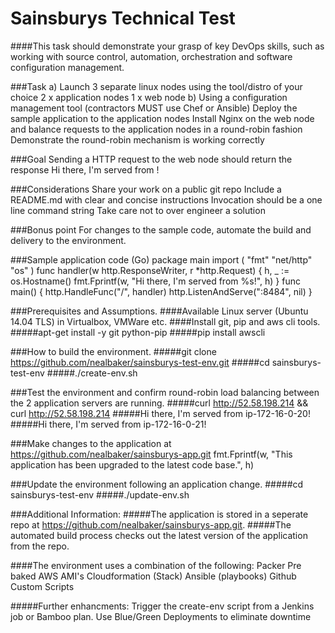 # Sainsburys Technical Test

####This task should demonstrate your grasp of key DevOps skills, such as working with source control, automation, orchestration and software configuration management.

###Task
    a) Launch 3 separate linux nodes using the tool/distro of your choice
          2 x application nodes
          1 x web node
    b) Using a configuration management tool (contractors MUST use Chef or Ansible)
          Deploy the sample application to the application nodes
          Install Nginx on the web node and balance requests to the application nodes in a round-robin fashion
          Demonstrate the round-robin mechanism is working correctly

###Goal
    Sending a HTTP request to the web node should return the response
          Hi there, I'm served from <application node hostname>!

###Considerations
    Share your work on a public git repo
    Include a README.md with clear and concise instructions
    Invocation should be a one line command string
    Take care not to over engineer a solution
    
###Bonus point
    For changes to the sample code, automate the build and delivery to the environment.
    
###Sample application code (Go)
    package main
    import (
            "fmt"
            "net/http"
            "os"
    )
    func handler(w http.ResponseWriter, r *http.Request) {
            h, _ := os.Hostname()
            fmt.Fprintf(w, "Hi there, I'm served from %s!", h)
    }
    func main() {
            http.HandleFunc("/", handler)
            http.ListenAndServe(":8484", nil)
    }

###Prerequisites and Assumptions.
####Available Linux server (Ubuntu 14.04 TLS) in Virtualbox, VMWare etc. 
####Install git, pip and aws cli tools.
#####apt-get install -y git python-pip
#####pip install awscli

###How to build the environment.
#####git clone https://github.com/nealbaker/sainsburys-test-env.git
#####cd sainsburys-test-env
#####./create-env.sh

###Test the environment and confirm round-robin load balancing between the 2 application servers are running.
#####curl http://52.58.198.214 && curl http://52.58.198.214 
#####Hi there, I'm served from ip-172-16-0-20!
#####Hi there, I'm served from ip-172-16-0-21!

###Make changes to the application at https://github.com/nealbaker/sainsburys-app.git
fmt.Fprintf(w, "This application has been upgraded to the latest code base.", h)

###Update the environment following an application change.
#####cd sainsburys-test-env
#####./update-env.sh


###Additional Information:
#####The application is stored in a seperate repo at https://github.com/nealbaker/sainsburys-app.git.
#####The automated build process checks out the latest version of the application from the repo.


####The environment uses a combination of the following:
	Packer
	Pre baked AWS AMI's
	Cloudformation (Stack)
	Ansible (playbooks)
	Github
	Custom Scripts
		

#####Further enhancments: 
	Trigger the create-env script from a Jenkins job or Bamboo plan.
	Use Blue/Green Deployments to eliminate downtime



